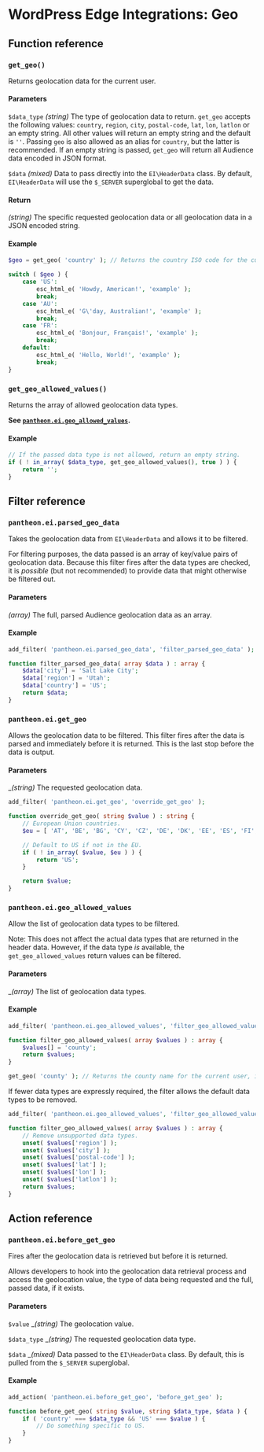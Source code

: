 # WordPress Edge Integrations: Geo

## Function reference

### `get_geo()`

Returns geolocation data for the current user.

#### Parameters

`$data_type` _(string)_ The type of geolocation data to return. `get_geo` accepts the following values: `country`, `region`, `city`, `postal-code`, `lat`, `lon`, `latlon` or an empty string. All other values will return an empty string and the default is `''`. Passing `geo` is also allowed as an alias for `country`, but the latter is recommended. If an empty string is passed, `get_geo` will return all Audience data encoded in JSON format.

`$data` _(mixed)_ Data to pass directly into the `EI\HeaderData` class. By default, `EI\HeaderData` will use the `$_SERVER` superglobal to get the data.

#### Return

_(string)_ The specific requested geolocation data or all geolocation data in a JSON encoded string.

#### Example

```php
$geo = get_geo( 'country' ); // Returns the country ISO code for the current user, e.g. 'US'.

switch ( $geo ) {
	case 'US':
		esc_html_e( 'Howdy, American!', 'example' );
		break;
	case 'AU':
		esc_html_e( 'G\'day, Australian!', 'example' );
		break;
	case 'FR':
		esc_html_e( 'Bonjour, Français!', 'example' );
		break;
	default:
		esc_html_e( 'Hello, World!', 'example' );
		break;
}
```

### `get_geo_allowed_values()`

Returns the array of allowed geolocation data types.

__See [`pantheon.ei.geo_allowed_values`](#pantheon.ei.geo_allowed_values).__

#### Example

```php
// If the passed data type is not allowed, return an empty string.
if ( ! in_array( $data_type, get_geo_allowed_values(), true ) ) {
	return '';
}
```

## Filter reference

### `pantheon.ei.parsed_geo_data`

Takes the geolocation data from `EI\HeaderData` and allows it to be filtered.

For filtering purposes, the data passed is an array of key/value pairs of geolocation data. Because this filter fires after the data types are checked, it is _possible_ (but not recommended) to provide data that might otherwise be filtered out.

#### Parameters

_(array)_ The full, parsed Audience geolocation data as an array.

#### Example

```php
add_filter( 'pantheon.ei.parsed_geo_data', 'filter_parsed_geo_data' );

function filter_parsed_geo_data( array $data ) : array {
	$data['city'] = 'Salt Lake City';
	$data['region'] = 'Utah';
	$data['country'] = 'US';
	return $data;
}
```

### `pantheon.ei.get_geo`

Allows the geolocation data to be filtered. This filter fires after the data is parsed and immediately before it is returned. This is the last stop before the data is output.

#### Parameters

__(string)_ The requested geolocation data.

```php
add_filter( 'pantheon.ei.get_geo', 'override_get_geo' );

function override_get_geo( string $value ) : string {
	// European Union countries.
	$eu = [ 'AT', 'BE', 'BG', 'CY', 'CZ', 'DE', 'DK', 'EE', 'ES', 'FI', 'FR', 'GB', 'GR', 'HR', 'HU', 'IE', 'IT', 'LV', 'LT', 'LU', 'MT', 'NL', 'PL', 'PT', 'RO', 'SK', 'SI', 'SE' ];

	// Default to US if not in the EU.
	if ( ! in_array( $value, $eu ) ) {
		return 'US';
	}

	return $value;
}
```

### `pantheon.ei.geo_allowed_values`

Allow the list of geolocation data types to be filtered.

Note: This does not affect the actual data types that are returned in the header data. However, if the data type _is_ available, the `get_geo_allowed_values` return values can be filtered.

#### Parameters

__(array)_ The list of geolocation data types.

#### Example

```php
add_filter( 'pantheon.ei.geo_allowed_values', 'filter_geo_allowed_values' );

function filter_geo_allowed_values( array $values ) : array {
	$values[] = 'county';
	return $values;
}

get_geo( 'county' ); // Returns the county name for the current user, if available.
```

If fewer data types are expressly required, the filter allows the default data types to be removed.

```php
add_filter( 'pantheon.ei.geo_allowed_values', 'filter_geo_allowed_values' );

function filter_geo_allowed_values( array $values ) : array {
	// Remove unsupported data types.
	unset( $values['region'] );
	unset( $values['city'] );
	unset( $values['postal-code'] );
	unset( $values['lat'] );
	unset( $values['lon'] );
	unset( $values['latlon'] );
	return $values;
}
```

## Action reference

### `pantheon.ei.before_get_geo`

Fires after the geolocation data is retrieved but before it is returned.

Allows developers to hook into the geolocation data retrieval process and access the geolocation value, the type of data being requested and the full, passed data, if it exists.

#### Parameters

`$value` __(string)_ The geolocation value.

`$data_type` __(string)_ The requested geolocation data type.

`$data` __(mixed)_ Data passed to the `EI\HeaderData` class. By default, this is pulled from the `$_SERVER` superglobal.

#### Example
```php
add_action( 'pantheon.ei.before_get_geo', 'before_get_geo' );

function before_get_geo( string $value, string $data_type, $data ) {
	if ( 'country' === $data_type && 'US' === $value ) {
		// Do something specific to US.
	}
}
```
